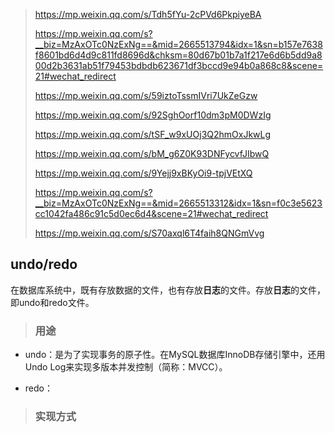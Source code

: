 > https://mp.weixin.qq.com/s/Tdh5fYu-2cPVd6PkpiyeBA
>
> https://mp.weixin.qq.com/s?__biz=MzAxOTc0NzExNg==&mid=2665513794&idx=1&sn=b157e7638f8601bd6d4d9c811fd8696d&chksm=80d67b01b7a1f217e6d6b5dd9a800d2b3631ab51f79453bdbdb623671df3bccd9e94b0a868c8&scene=21#wechat_redirect
>
> https://mp.weixin.qq.com/s/59iztoTssmIVri7UkZeGzw
>
> https://mp.weixin.qq.com/s/92SghOorf10dm3pM0DWzIg
>
> https://mp.weixin.qq.com/s/tSF_w9xUOj3Q2hmOxJkwLg
>
> https://mp.weixin.qq.com/s/bM_g6Z0K93DNFycvfJIbwQ
>
> https://mp.weixin.qq.com/s/9Yejj9xBKyOi9-tpjVEtXQ
>
> https://mp.weixin.qq.com/s?__biz=MzAxOTc0NzExNg==&mid=2665513312&idx=1&sn=f0c3e5623cc1042fa486c91c5d0ec6d4&scene=21#wechat_redirect
>
> https://mp.weixin.qq.com/s/S70axql6T4faih8QNGmVvg
>



## undo/redo

在数据库系统中，既有存放数据的文件，也有存放**日志**的文件。存放**日志**的文件，即undo和redo文件。



> ### 用途

- undo：是为了实现事务的原子性。在MySQL数据库InnoDB存储引擎中，还用Undo Log来实现多版本并发控制（简称：MVCC）。

  

- redo：



> ### 实现方式







